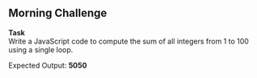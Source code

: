## Morning Challenge

**Task**  
Write a JavaScript code to compute the sum of all integers from 1 to 100 using a single loop.

Expected Output: **5050**
